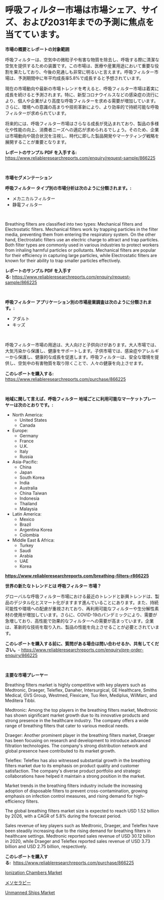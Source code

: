 <p><h1>呼吸フィルター市場は市場シェア、サイズ、および2031年までの予測に焦点を当てています。</h1></p><p><strong>市場の概要とレポートの対象範囲</strong></p>
<p><p>呼吸フィルターは、空気中の微粒子や有害な物質を除去し、呼吸する際に清潔な空気を提供するための装置です。この市場は、医療や産業用途において重要な役割を果たしており、今後の見通しも非常に明るいと言えます。呼吸フィルター市場は、予測期間中に年平均成長率5.8%で成長すると予想されています。</p><p>現在の市場動向や最新の市場トレンドを考えると、呼吸フィルター市場は着実に成長を続けると予測されます。特に、新型コロナウイルスなどの感染症の流行により、個人や企業がより高度な呼吸フィルターを求める需要が増加しています。さらに、環境への意識の高まりや技術革新により、より効率的で持続可能な呼吸フィルターが求められています。</p><p>将来的には、呼吸フィルター市場はさらなる成長が見込まれており、製品の多様化や性能の向上、消費者ニーズへの適応が求められるでしょう。そのため、企業は市場動向や競合状況を注視し、時代に即した製品開発やマーケティング戦略を展開することが重要となります。</p></p>
<p><strong>レポートのサンプル PDF を入手する:</strong> <a href="https://www.reliableresearchreports.com/enquiry/request-sample/866225">https://www.reliableresearchreports.com/enquiry/request-sample/866225</a></p>
<p>&nbsp;</p>
<p><strong>市場セグメンテーション</strong></p>
<p><strong>呼吸フィルター タイプ別の市場分析は次のように分類されます。:</strong></p>
<p><ul><li>メカニカルフィルター</li><li>静電フィルター</li></ul></p>
<p>&nbsp;</p>
<p><p>Breathing filters are classified into two types: Mechanical filters and Electrostatic filters. Mechanical filters work by trapping particles in the filter media, preventing them from entering the respiratory system. On the other hand, Electrostatic filters use an electric charge to attract and trap particles. Both filter types are commonly used in various industries to protect workers from inhaling harmful particles or pollutants. Mechanical filters are popular for their efficiency in capturing large particles, while Electrostatic filters are known for their ability to trap smaller particles effectively.</p></p>
<p><strong>レポートのサンプル PDF を入手する:</strong>&nbsp;<a href="https://www.reliableresearchreports.com/enquiry/request-sample/866225">https://www.reliableresearchreports.com/enquiry/request-sample/866225</a></p>
<p>&nbsp;</p>
<p><strong> 呼吸フィルター アプリケーション別の市場産業調査は次のように分類されます。:</strong></p>
<p><ul><li>アダルト</li><li>キッズ</li></ul></p>
<p>&nbsp;</p>
<p><p>呼吸フィルター市場の用途は、大人向けと子供向けがあります。大人市場では、大気汚染から保護し、健康をサポートします。子供市場では、感染症やアレルギーから保護し、健康的な成長を促進します。呼吸フィルターは、安全な環境を提供し、空気中の有害物質を取り除くことで、人々の健康を向上させます。</p></p>
<p><strong>このレポートを購入する:</strong>&nbsp; <a href="https://www.reliableresearchreports.com/purchase/866225">https://www.reliableresearchreports.com/purchase/866225</a></p>
<p>&nbsp;</p>
<p><strong>地域に関して言えば、呼吸フィルター 地域ごとに利用可能なマーケットプレーヤーは次のとおりです。:</strong></p>
<p><ul>
    <li>
        North America:
        <ul>
            <li>United States</li>
            <li>Canada</li>
        </ul>
    </li>
    <li>
        Europe:
        <ul>
            <li>Germany</li>
            <li>France</li>
            <li>U.K.</li>
            <li>Italy</li>
            <li>Russia</li>
        </ul>
    </li>
    <li>
        Asia-Pacific:
        <ul>
            <li>China</li>
            <li>Japan</li>
            <li>South Korea</li>
            <li>India</li>
            <li>Australia</li>
            <li>China Taiwan</li>
            <li>Indonesia</li>
            <li>Thailand</li>
            <li>Malaysia</li>
        </ul>
    </li>
    <li>
        Latin America:
        <ul>
            <li>Mexico</li>
            <li>Brazil</li>
            <li>Argentina Korea</li>
            <li>Colombia</li>
        </ul>
    </li>
    <li>
        Middle East & Africa:
        <ul>
            <li>Turkey</li>
            <li>Saudi</li>
            <li>Arabia</li>
            <li>UAE</li>
            <li>Korea</li>
        </ul>
    </li>
    </ul></p>
<p><strong><a href="https://www.reliableresearchreports.com/breathing-filters-r866225">https://www.reliableresearchreports.com/breathing-filters-r866225</a></strong>&nbsp;</p>
<p><strong>世界の新たなトレンドとは 呼吸フィルター 市場？</strong></p>
<p><p>グローバルな呼吸フィルター市場における最近のトレンドと新興トレンドは、製品のデジタル化とスマート化がますます進んでいることにあります。また、持続可能性や環境への配慮が重視されており、再利用可能なフィルターや生分解性素材の使用が増加しています。さらに、COVID-19のパンデミックにより、需要が急増しており、高性能で効果的なフィルターへの需要が高まっています。企業は、革新的な技術を取り入れ、製品の性能を向上させることが必要とされています。</p></p>
<p><strong>このレポートを購入する前に、質問がある場合は問い合わせるか、共有してください。</strong>- <a href="https://www.reliableresearchreports.com/enquiry/pre-order-enquiry/866225">https://www.reliableresearchreports.com/enquiry/pre-order-enquiry/866225</a></p>
<p>&nbsp;</p>
<p><strong>主要な市場プレーヤー</strong></p>
<p><p>Breathing filters market is highly competitive with key players such as Medtronic, Draeger, Teleflex, Danaher, Intersurgical, GE Healthcare, Smiths Medical, GVS Group, Westmed, Flexicare, Tuo Ren, Mediplus, WilMarc, and Meditera Tıbbi. </p><p>Medtronic: Among the top players in the breathing filters market, Medtronic has shown significant market growth due to its innovative products and strong presence in the healthcare industry. The company offers a wide range of breathing filters that cater to various medical needs.</p><p>Draeger: Another prominent player in the breathing filters market, Draeger has been focusing on research and development to introduce advanced filtration technologies. The company's strong distribution network and global presence have contributed to its market growth.</p><p>Teleflex: Teleflex has also witnessed substantial growth in the breathing filters market due to its emphasis on product quality and customer satisfaction. The company's diverse product portfolio and strategic collaborations have helped it maintain a strong position in the market.</p><p>Market trends in the breathing filters industry include the increasing adoption of disposable filters to prevent cross-contamination, growing emphasis on infection control measures, and rising demand for high-efficiency filters.</p><p>The global breathing filters market size is expected to reach USD 1.52 billion by 2026, with a CAGR of 5.8% during the forecast period. </p><p>Sales revenue of key players such as Medtronic, Draeger, and Teleflex have been steadily increasing due to the rising demand for breathing filters in healthcare settings. Medtronic reported sales revenue of USD 30.12 billion in 2020, while Draeger and Teleflex reported sales revenue of USD 3.73 billion and USD 2.75 billion, respectively.</p></p>
<p><strong>このレポートを購入する:</strong>&nbsp;&nbsp;<a href="https://www.reliableresearchreports.com/purchase/866225">https://www.reliableresearchreports.com/purchase/866225</a></p>
<p><p><a href="https://github.com/mancsybtousav/Market-Research-Report-List-2/blob/main/ionization-chambers-market.md">Ionization Chambers Market</a></p><p><a href="https://github.com/KaydenJohns1964/Market-Research-Report-List-1/blob/main/211032127442.md">メソセラピー</a></p><p><a href="https://github.com/josesg55/Market-Research-Report-List-2/blob/main/unmanned-ships-market.md">Unmanned Ships Market</a></p></p>